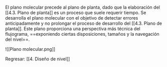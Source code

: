   
El plano molecular precede al plano de planta, dado que la elaboración del [[4.3. Plano de planta]] es un proceso que suele requerir tiempo. Se desarrolla el plano molecular con el objetivo de detectar errores anticipadamente y no prolongar el proceso de desarrollo del [[4.3. Plano de planta]]. Este plano proporciona una perspectiva más técnica del flujograma, ==exponiendo ciertas disposiciones, tamaños y la navegación del nivel==.

![[Plano molecular.png]]


Regresar: [[4. Diseño de nivel]]